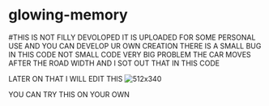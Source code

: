 # glowing-memory
#THIS IS NOT FILLY DEVOLOPED 
IT IS UPLOADED FOR SOME PERSONAL USE AND YOU CAN DEVELOP UR OWN CREATION 
THERE IS A SMALL BUG IN THIS CODE NOT SMALL CODE VERY BIG PROBLEM 
THE CAR MOVES AFTER THE ROAD WIDTH
AND I SOT OUT THAT IN THIS CODE


LATER ON THAT I WILL EDIT THIS 
![512x340](https://github.com/AbiinanthMJ/glowing-memory/assets/143896655/babb4543-05f7-43e2-b2cc-c457343a6778)





YOU CAN TRY THIS ON YOUR OWN 

